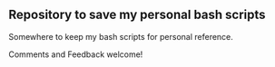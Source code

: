 ## Repository to save my personal bash scripts

Somewhere to keep my bash scripts for personal reference.

Comments and Feedback welcome!


